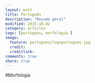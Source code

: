 ```yaml
---
layout: post
title: Português
description: "Resumo geral"
modified: 2015-10-02
category: articles
tags: [portugues, morfologia ]
image:
  feature: portugues/logoportugues.jpg
  credit: 
  creditlink: 
comments: true
share: true
---
```


#Morfologia

 
